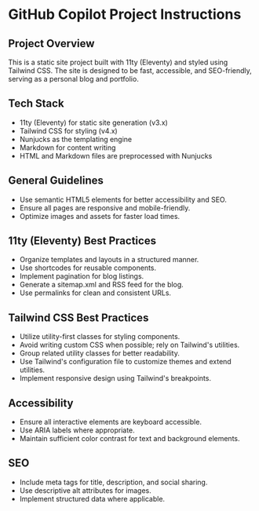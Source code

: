 # GitHub Copilot Project Instructions

## Project Overview

This is a static site project built with 11ty (Eleventy) and styled using Tailwind CSS.
The site is designed to be fast, accessible, and SEO-friendly, serving as a personal blog and portfolio.

## Tech Stack

- 11ty (Eleventy) for static site generation (v3.x)
- Tailwind CSS for styling (v4.x)
- Nunjucks as the templating engine
- Markdown for content writing
- HTML and Markdown files are preprocessed with Nunjucks

## General Guidelines

- Use semantic HTML5 elements for better accessibility and SEO.
- Ensure all pages are responsive and mobile-friendly.
- Optimize images and assets for faster load times.

## 11ty (Eleventy) Best Practices

- Organize templates and layouts in a structured manner.
- Use shortcodes for reusable components.
- Implement pagination for blog listings.
- Generate a sitemap.xml and RSS feed for the blog.
- Use permalinks for clean and consistent URLs.

## Tailwind CSS Best Practices

- Utilize utility-first classes for styling components.
- Avoid writing custom CSS when possible; rely on Tailwind's utilities.
- Group related utility classes for better readability.
- Use Tailwind's configuration file to customize themes and extend utilities.
- Implement responsive design using Tailwind's breakpoints.

## Accessibility

- Ensure all interactive elements are keyboard accessible.
- Use ARIA labels where appropriate.
- Maintain sufficient color contrast for text and background elements.

## SEO

- Include meta tags for title, description, and social sharing.
- Use descriptive alt attributes for images.
- Implement structured data where applicable.